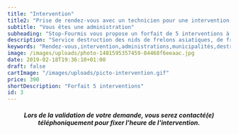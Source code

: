 ```yaml
---
title: "Intervention"
title2: "Prise de rendez-vous avec un technicien pour une intervention pour une administration sur nids de frelons asiatiques/européens."
subtitle: "Vous êtes une administration"
subheading: "Stop-Fourmis vous propose un forfait de 5 interventions à utiliser à votre convenance au tarif de 390 euros. Ce forfait est utilisable par vous-même en tant qu'administration et il peut être utilisé pour prendre en charge les interventions auprès de vos administrés sur votre commune (planning de suivi). Les communes disposant d’un forfait sont prioritaires sur nos plannings d'intervention."
description: "Service destruction des nids de frelons asiatiques, de frelons européens et de guêpes."
keywords: "Rendez-vous,intervention,administrations,municipalités,destruction,nid de frelons,enlever nid frelons,frelons,frelons asiatiques,frelons européens,traitement nids de frelons,alpes-maritimes,var,monaco."
image: /images/uploads/photo-1481595357459-84468f6eeaac.jpg
date: 2019-02-18T19:36:10+01:00
draft: false
cartImage: "/images/uploads/picto-intervention.gif"
price: 390
shortDescription: "Forfait 5 interventions"
id: 3
---
```


 <h5 style="text-align:center;">Lors de la validation de votre demande, vous serez contacté(e) téléphoniquement pour fixer l'heure de l'intervention.</h5>